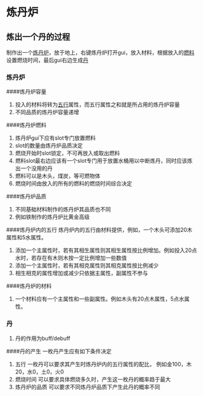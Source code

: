 # 炼丹炉

## 炼出一个丹的过程
制作出一个[炼丹炉](炼丹炉)，放于地上，右键炼丹炉打开gui，放入材料，根据放入的[燃料](炼丹炉燃料)设置燃烧时间，最后gui右边生成[丹](丹)

### 炼丹炉
####炼丹炉容量
1. 投入的材料将转为[五行](五行系统)属性，而五行属性之和就是所占用的炼丹炉容量
2. 不同品质的炼丹炉容量递增

####炼丹炉燃料
1. 炼丹炉gui下应有slot专门放置燃料
2. slot的数量由炼丹炉品质决定
3. 燃烧开始时slot锁定，不可再放入或取出燃料
4. 燃料slot最右边应该有一个slot专门用于放置水桶用以中断炼丹，同时应该炼出一个没用的丹
5. 燃料可以是木头，煤炭，等可燃物体
6. 燃烧时间由放入的所有的燃料的燃烧时间综合决定

####炼丹炉品质
1. 不同基础材料制作的炼丹炉其品质也不同
2. 例如铁制作的炼丹炉比黄金高级

####炼丹炉内的五行
炼丹炉内的五行由材料提供，例如，一个木头可添加20木属性和5水属性。
1. 添加一个主属性时，若有其相生属性则其相生属性按比例增加。例如投入20点水时，若存在有木则木按一定比例增加一些数值
2. 添加一个主属性时，若有其相克属性则其相克属性按比例减少
3. 相生相克的属性增加或减少只依据主属性，副属性不参与

####炼丹炉的材料
1. 一个材料应有一个主属性和一些副属性。例如木头有20点木属性，5点水属性。

### 丹
1. 丹的作用为buff/debuff

####丹的产生
一枚丹产生应有如下条件决定
1. 五行
    一枚丹可以要求其产生时炼丹炉内的五行属性的配比，
    例如金100，木20，水0，土0，火0
2. 燃烧时间
    可以要求具体燃烧多久时，产生这一枚丹的概率趋于最大
3. 炼丹炉的品质
    可以要求不同炼丹炉品质下产生此丹的概率不同